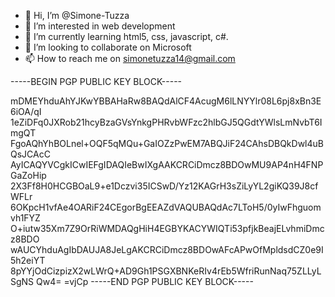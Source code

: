 - 👋 Hi, I’m @Simone-Tuzza
- 👀 I’m interested in web development
- 🌱 I’m currently learning html5, css, javascript, c#.
- 💞️ I’m looking to collaborate on Microsoft
- 📫 How to reach me on simonetuzza14@gmail.com

<!---
Simone-Tuzza/Simone-Tuzza is a ✨ special ✨ repository because its `README.md` (this file) appears on your GitHub profile.
You can click the Preview link to take a look at your changes.
--->




-----BEGIN PGP PUBLIC KEY BLOCK-----

mDMEYhduAhYJKwYBBAHaRw8BAQdAlCF4AcugM6lLNYYlr08L6pj8xBn3E6iOA/qI
1eZiDFq0JXRob21hcyBzaGVsYnkgPHRvbWFzc2hlbGJ5QGdtYWlsLmNvbT6ImgQT
FgoAQhYhBOLnel+OQF5qMQu+GaIOZzPwEM7ABQJiF24CAhsDBQkDwl4uBQsJCAcC
AyICAQYVCgkICwIEFgIDAQIeBwIXgAAKCRCiDmcz8BDOwMU9AP4nH4FNPGaZoHip
2X3Ff8H0HCGBOaL9+e1Dczvi35ICSwD/Yz12KAGrH3sZiLyYL2giKQ39J8cfWFLr
6OKpcH1vfAe4OARiF24CEgorBgEEAZdVAQUBAQdAc7LToH5/0yIwFhguomvh1FYZ
O+iutw35Xm7Z9OrRiWMDAQgHiH4EGBYKACYWIQTi53pfjkBeajELvhmiDmcz8BDO
wAUCYhduAgIbDAUJA8JeLgAKCRCiDmcz8BDOwAFcAPwOfMpldsdCZ0e9I5h2eiYT
8pYYjOdCizpizX2wLWrQ+AD9Gh1PSGXBNKeRIv4rEb5WfriRunNaq75ZLLyLSgNS
Qw4=
=vjCp
-----END PGP PUBLIC KEY BLOCK-----
